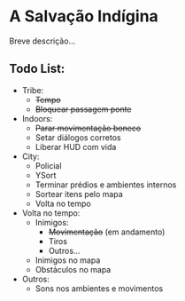# A Salvação Indígina 

Breve descrição...

## Todo List:
- Tribe:
    - ~~Tempo~~
    - ~~Bloquear passagem ponte~~
- Indoors:
    - ~~Parar movimentação boneco~~
    - Setar diálogos corretos
    - Liberar HUD com vida
- City:
    - Policial
    - YSort
    - Terminar prédios e ambientes internos
    - Sortear itens pelo mapa
    - Volta no tempo
- Volta no tempo:
    - Inimigos:
        - ~~Movimentação~~ (em andamento)
        - Tiros
        - Outros...
    - Inimigos no mapa
    - Obstáculos no mapa
- Outros:
    - Sons nos ambientes e movimentos

